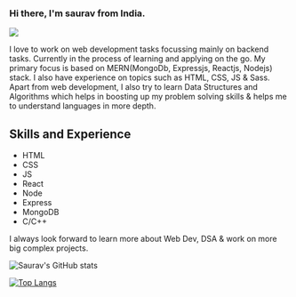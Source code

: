 ### Hi there, I'm saurav from India. 
![](https://komarev.com/ghpvc/?username=sauravrajleaf)

I love to work on web development tasks focussing mainly on backend tasks. Currently in the process of learning and applying on the go. My primary focus is based on MERN(MongoDb, Expressjs, Reactjs, Nodejs) stack. I also have experience on topics such as HTML, CSS, JS & Sass. Apart from web development, I also try to learn Data Structures and Algorithms which helps in boosting up my problem solving skills & helps me to understand languages in more depth. 


## Skills and Experience 

* HTML
* CSS
* JS
* React
* Node
* Express
* MongoDB
* C/C++

I always look forward to learn more about Web Dev, DSA & work on more big complex projects. 

![Saurav's GitHub stats](https://github-readme-stats.vercel.app/api?username=sauravrajleaf&theme=radical&show_icons=true)

[![Top Langs](https://github-readme-stats.vercel.app/api/top-langs/?username=sauravrajleaf&theme=radical)](https://github.com/sauravrajleaf/github-readme-stats)



